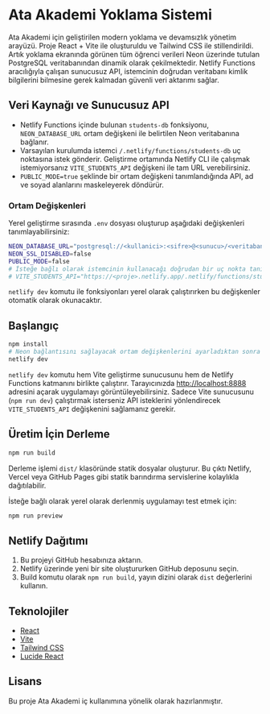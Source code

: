 # Ata Akademi Yoklama Sistemi

Ata Akademi için geliştirilen modern yoklama ve devamsızlık yönetim arayüzü. Proje React + Vite ile oluşturuldu ve Tailwind CSS ile stillendirildi. Artık yoklama ekranında görünen tüm öğrenci verileri Neon üzerinde tutulan PostgreSQL veritabanından dinamik olarak çekilmektedir. Netlify Functions aracılığıyla çalışan sunucusuz API, istemcinin doğrudan veritabanı kimlik bilgilerini bilmesine gerek kalmadan güvenli veri aktarımı sağlar.

## Veri Kaynağı ve Sunucusuz API

- Netlify Functions içinde bulunan `students-db` fonksiyonu, `NEON_DATABASE_URL` ortam değişkeni ile belirtilen Neon veritabanına bağlanır.
- Varsayılan kurulumda istemci `/.netlify/functions/students-db` uç noktasına istek gönderir. Geliştirme ortamında Netlify CLI ile çalışmak istemiyorsanız `VITE_STUDENTS_API` değişkeni ile tam URL verebilirsiniz.
- `PUBLIC_MODE=true` şeklinde bir ortam değişkeni tanımlandığında API, ad ve soyad alanlarını maskeleyerek döndürür.

### Ortam Değişkenleri

Yerel geliştirme sırasında `.env` dosyası oluşturup aşağıdaki değişkenleri tanımlayabilirsiniz:

```bash
NEON_DATABASE_URL="postgresql://<kullanici>:<sifre>@<sunucu>/<veritabani>?sslmode=require"
NEON_SSL_DISABLED=false
PUBLIC_MODE=false
# İsteğe bağlı olarak istemcinin kullanacağı doğrudan bir uç nokta tanımlayabilirsiniz
# VITE_STUDENTS_API="https://<proje>.netlify.app/.netlify/functions/students-db"
```

`netlify dev` komutu ile fonksiyonları yerel olarak çalıştırırken bu değişkenler otomatik olarak okunacaktır.

## Başlangıç

```bash
npm install
# Neon bağlantısını sağlayacak ortam değişkenlerini ayarladıktan sonra
netlify dev
```

`netlify dev` komutu hem Vite geliştirme sunucusunu hem de Netlify Functions katmanını birlikte çalıştırır. Tarayıcınızda [http://localhost:8888](http://localhost:8888) adresini açarak uygulamayı görüntüleyebilirsiniz. Sadece Vite sunucusunu (`npm run dev`) çalıştırmak isterseniz API isteklerini yönlendirecek `VITE_STUDENTS_API` değişkenini sağlamanız gerekir.

## Üretim İçin Derleme

```bash
npm run build
```

Derleme işlemi `dist/` klasöründe statik dosyalar oluşturur. Bu çıktı Netlify, Vercel veya GitHub Pages gibi statik barındırma servislerine kolaylıkla dağıtılabilir.

İsteğe bağlı olarak yerel olarak derlenmiş uygulamayı test etmek için:

```bash
npm run preview
```

## Netlify Dağıtımı

1. Bu projeyi GitHub hesabınıza aktarın.
2. Netlify üzerinde yeni bir site oluştururken GitHub deposunu seçin.
3. Build komutu olarak `npm run build`, yayın dizini olarak `dist` değerlerini kullanın.

## Teknolojiler

- [React](https://react.dev)
- [Vite](https://vitejs.dev)
- [Tailwind CSS](https://tailwindcss.com)
- [Lucide React](https://lucide.dev)

## Lisans

Bu proje Ata Akademi iç kullanımına yönelik olarak hazırlanmıştır.
